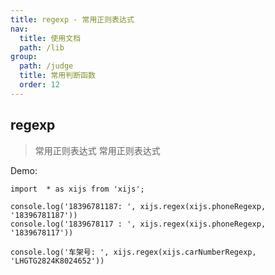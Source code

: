 ```yaml
---
title: regexp - 常用正则表达式
nav:
  title: 使用文档
  path: /lib
group:
  path: /judge
  title: 常用判断函数
  order: 12
---
```


## regexp

> 常用正则表达式 常用正则表达式

Demo:

```tsx | pure
import  * as xijs from 'xijs';

console.log('18396781187: ', xijs.regex(xijs.phoneRegexp, '18396781187'))
console.log('1839678117 : ', xijs.regex(xijs.phoneRegexp, '1839678117'))

console.log('车架号: ', xijs.regex(xijs.carNumberRegexp, 'LHGTG2824K8024652'))
```
